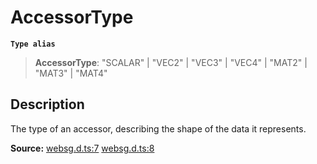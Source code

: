 # AccessorType

**`Type alias`**

> **AccessorType**: "SCALAR" \| "VEC2" \| "VEC3" \| "VEC4" \| "MAT2" \| "MAT3" \| "MAT4"

## Description

The type of an accessor, describing the shape of the data it represents.

**Source:** [websg.d.ts:7](https://github.com/thirdroom/thirdroom/blob/4c397b03/packages/websg-types/types/websg.d.ts#L7) [websg.d.ts:8](https://github.com/thirdroom/thirdroom/blob/4c397b03/packages/websg-types/types/websg.d.ts#L8)
